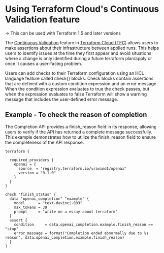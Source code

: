 # Using Terraform Cloud's Continuous Validation feature

-> This can be used with Terraform 1.5 and later versions

The [Continuous Validation](https://developer.hashicorp.com/terraform/cloud-docs/workspaces/health#continuous-validation) feature in [Terraform Cloud (TFC)](https://developer.hashicorp.com/terraform/cloud-docs) allows users to make assertions about their infrastructure between applied runs. This helps users to identify issues at the time they first appear and avoid situations where a change is only identified during a future terraform plan/apply or once it causes a user-facing problem.

Users can add checks to their Terraform configuration using an HCL language feature called check{} blocks. Check blocks contain assertions that are defined with a custom condition expression and an error message. When the condition expression evaluates to true the check passes, but when the expression evaluates to false Terraform will show a warning message that includes the user-defined error message.

## Example - To check the reason of completion
The Completion API provides a finish_reason field in its response, allowing users to verify if the API has returned a complete message successfully. This example demonstrates how to utilize the finish_reason field to ensure the completeness of the API response.
```hcl
terraform {

  required_providers {
    openai = {
      source  = "registry.terraform.io/vravind1/openai"
      version = "0.1.0"
    }
  }
}

check "finish_status" {
  data "openai_completion" "example" {
    model      = "text-davinci-003"
    max_tokens = 30
    prompt     = "write me a essay about terraform"
  }
  assert {
    condition     = data.openai_completion.example.finish_reason == "stop"
    error_message = format("Completion ended abnormally due to %s reason", data.openai_completion.example.finish_reason)
  }
}
```